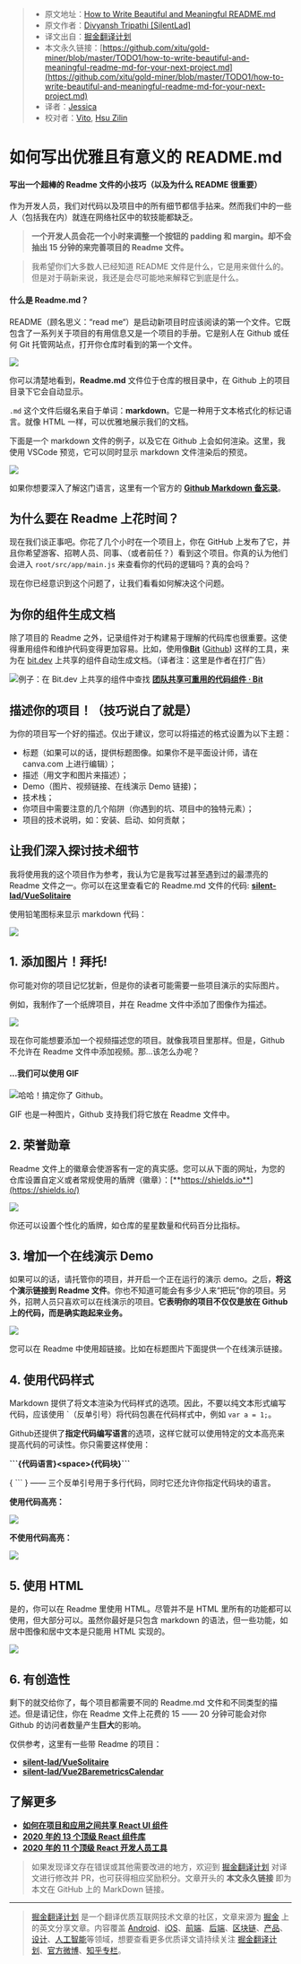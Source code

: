 > * 原文地址：[How to Write Beautiful and Meaningful README.md](https://blog.bitsrc.io/how-to-write-beautiful-and-meaningful-readme-md-for-your-next-project-897045e3f991)
> * 原文作者：[Divyansh Tripathi [SilentLad]](https://medium.com/@silentlad)
> * 译文出自：[掘金翻译计划](https://github.com/xitu/gold-miner)
> * 本文永久链接：[https://github.com/xitu/gold-miner/blob/master/TODO1/how-to-write-beautiful-and-meaningful-readme-md-for-your-next-project.md](https://github.com/xitu/gold-miner/blob/master/TODO1/how-to-write-beautiful-and-meaningful-readme-md-for-your-next-project.md)
> * 译者：[Jessica](https://github.com/cyz980908)
> * 校对者：[Vito](https://github.com/vitoxli), [Hsu Zilin](https://github.com/Starry316)

# 如何写出优雅且有意义的 README.md

#### 写出一个超棒的 Readme 文件的小技巧（以及为什么 README 很重要）

作为开发人员，我们对代码以及项目中的所有细节都信手拈来。然而我们中的一些人（包括我在内）就连在网络社区中的软技能都缺乏。

> **一个开发人员会花一个小时来调整一个按钮的 padding 和 margin。却不会抽出 15 分钟的来完善项目的 Readme 文件。**

> 我希望你们大多数人已经知道 README 文件是什么，它是用来做什么的。但是对于萌新来说，我还是会尽可能地来解释它到底是什么。

#### 什么是 Readme.md？

README（顾名思义：“read me“）是启动新项目时应该阅读的第一个文件。它既包含了一系列关于项目的有用信息又是一个项目的手册。它是别人在 Github 或任何 Git 托管网站点，打开你仓库时看到的第一个文件。

![](https://cdn-images-1.medium.com/max/2000/1*DZa8j46R3Rw0nNYRLewSqg.png)

你可以清楚地看到，**Readme.md** 文件位于仓库的根目录中，在 Github 上的项目目录下它会自动显示。

`.md` 这个文件后缀名来自于单词：**markdown**。它是一种用于文本格式化的标记语言。就像 HTML 一样，可以优雅地展示我们的文档。

下面是一个 markdown 文件的例子，以及它在 Github 上会如何渲染。这里，我使用 VSCode 预览，它可以同时显示 markdown 文件渲染后的预览。

![](https://cdn-images-1.medium.com/max/2144/1*WAn_bJ_mLxOMCzBAKtu4ZQ.png)

如果你想要深入了解这门语言，这里有一个官方的 **[Github Markdown 备忘录](https://guides.github.com/pdfs/markdown-cheatsheet-online.pdf)**。

## 为什么要在 Readme 上花时间？

现在我们谈正事吧。你花了几个小时在一个项目上，你在 GitHub 上发布了它，并且你希望游客、招聘人员、同事、（或者前任？）看到这个项目。你真的认为他们会进入 `root/src/app/main.js` 来查看你的代码的逻辑吗？真的会吗？

现在你已经意识到这个问题了，让我们看看如何解决这个问题。

## 为你的组件生成文档

除了项目的 Readme 之外，记录组件对于构建易于理解的代码库也很重要。这使得重用组件和维护代码变得更加容易。比如，使用像[**Bit**](https://bit.dev) ([Github](https://github.com/teambit/bit)) 这样的工具，来为在 [bit.dev](https://bit.dev) 上共享的组件自动生成文档。（译者注：这里是作者在打广告）

![例子：在 Bit.dev 上共享的组件中查找](https://cdn-images-1.medium.com/max/2000/1*Nj2EzGOskF51B5AKuR-szw.gif)
[**团队共享可重用的代码组件 · Bit**](https://bit.dev)

## 描述你的项目！（技巧说白了就是）

为你的项目写一个好的描述。仅出于建议，您可以将描述的格式设置为以下主题：

* 标题（如果可以的话，提供标题图像。如果你不是平面设计师，请在 canva.com 上进行编辑）；
* 描述（用文字和图片来描述）；
* Demo（图片、视频链接、在线演示 Demo 链接)；
* 技术栈；
* 你项目中需要注意的几个陷阱（你遇到的坑、项目中的独特元素）；
* 项目的技术说明，如：安装、启动、如何贡献；

## 让我们深入探讨技术细节

我将使用我的这个项目作为参考，我认为它是我写过甚至遇到过的最漂亮的 Readme 文件之一。你可以在这里查看它的 Readme.md 文件的代码: [**silent-lad/VueSolitaire**](https://github.com/silent-lad/VueSolitaire)

使用铅笔图标来显示 markdown 代码：

![](https://cdn-images-1.medium.com/max/2000/1*fmypQUo2pAjk9GOCO1lPnQ.png)

## 1. 添加图片！拜托!

你可能对你的项目记忆犹新，但是你的读者可能需要一些项目演示的实际图片。

例如，我制作了一个纸牌项目，并在 Readme 文件中添加了图像作为描述。

![](https://cdn-images-1.medium.com/max/2000/1*29b3hWXq4PTI1Yg2J97RyA.png)

现在你可能想要添加一个视频描述您的项目。就像我项目里那样。但是，Github 不允许在 Readme 文件中添加视频。那…该怎么办呢？

#### …我们可以使用 GIF

![哈哈！搞定你了 Github。](https://cdn-images-1.medium.com/max/2000/1*iP4iC4WnyEJHE9SQ7oROWQ.gif)

GIF 也是一种图片，Github 支持我们将它放在 Readme 文件中。

## 2. 荣誉勋章

Readme 文件上的徽章会使游客有一定的真实感。您可以从下面的网址，为您的仓库设置自定义或者常规使用的盾牌（徽章）：[**https://shields.io**](https://shields.io/) 

![](https://cdn-images-1.medium.com/max/2000/1*iGaDiLE_BwCbSROvPT8XKg.png)

你还可以设置个性化的盾牌，如仓库的星星数量和代码百分比指标。

## 3. 增加一个在线演示 Demo

如果可以的话，请托管你的项目，并开启一个正在运行的演示 demo。之后，**将这个演示链接到 Readme 文件**。你也不知道可能会有多少人来“把玩”你的项目。另外，招聘人员只喜欢可以在线演示的项目。**它表明你的项目不仅仅是放在 Github 上的代码，而是确实跑起来业务。**

![](https://cdn-images-1.medium.com/max/2000/1*LSR8M5mctiQsFsPzsH9ujQ.png)

您可以在 Readme 中使用超链接。比如在标题图片下面提供一个在线演示链接。

## 4. 使用代码样式

Markdown 提供了将文本渲染为代码样式的选项。因此，不要以纯文本形式编写代码，应该使用 \`（反单引号）将代码包裹在代码样式中，例如 `var a = 1;`。

Github还提供了**指定代码编写语言**的选项，这样它就可以使用特定的文本高亮来提高代码的可读性。你只需要这样使用：

**\`\`\`{代码语言}\<space>{代码块}\`\`\`**

{ \`\`\` } —— 三个反单引号用于多行代码，同时它还允许你指定代码块的语言。

**使用代码高亮：**

![](https://cdn-images-1.medium.com/max/2000/1*lTbiCaBk1Y4TWG4bI1-D7A.png)

**不使用代码高亮：**

![](https://cdn-images-1.medium.com/max/2000/1*_w3yaD4Lhcwqxa2AU4TSrA.png)

## 5. 使用 HTML

是的，你可以在 Readme 里使用 HTML。尽管并不是 HTML 里所有的功能都可以使用，但大部分可以。虽然你最好是只包含 markdown 的语法，但一些功能，如居中图像和居中文本是只能用 HTML 实现的。

![](https://cdn-images-1.medium.com/max/2726/1*pq9WpGpyChqxmTLMz34l5A.png)

## 6. 有创造性

剩下的就交给你了，每个项目都需要不同的 Readme.md 文件和不同类型的描述。但是请记住，你在 Readme 文件上花费的 15 —— 20 分钟可能会对你 Github 的访问者数量产生**巨大**的影响。

仅供参考，这里有一些带 Readme 的项目：

- [**silent-lad/VueSolitaire**](https://github.com/silent-lad/VueSolitaire)
- [**silent-lad/Vue2BaremetricsCalendar**](https://github.com/silent-lad/Vue2BaremetricsCalendar)

## 了解更多

- [**如何在项目和应用之间共享 React UI 组件**](https://blog.bitsrc.io/how-to-easily-share-react-components-between-projects-3dd42149c09)
- [**2020 年的 13 个顶级 React 组件库**](https://blog.bitsrc.io/13-top-react-component-libraries-for-2020-488cc810ca49)
- [**2020 年的 11 个顶级 React 开发人员工具**](https://blog.bitsrc.io/11-top-react-developer-tools-for-2020-3860f734030b)

> 如果发现译文存在错误或其他需要改进的地方，欢迎到 [掘金翻译计划](https://github.com/xitu/gold-miner) 对译文进行修改并 PR，也可获得相应奖励积分。文章开头的 **本文永久链接** 即为本文在 GitHub 上的 MarkDown 链接。

---

> [掘金翻译计划](https://github.com/xitu/gold-miner) 是一个翻译优质互联网技术文章的社区，文章来源为 [掘金](https://juejin.im) 上的英文分享文章。内容覆盖 [Android](https://github.com/xitu/gold-miner#android)、[iOS](https://github.com/xitu/gold-miner#ios)、[前端](https://github.com/xitu/gold-miner#前端)、[后端](https://github.com/xitu/gold-miner#后端)、[区块链](https://github.com/xitu/gold-miner#区块链)、[产品](https://github.com/xitu/gold-miner#产品)、[设计](https://github.com/xitu/gold-miner#设计)、[人工智能](https://github.com/xitu/gold-miner#人工智能)等领域，想要查看更多优质译文请持续关注 [掘金翻译计划](https://github.com/xitu/gold-miner)、[官方微博](http://weibo.com/juejinfanyi)、[知乎专栏](https://zhuanlan.zhihu.com/juejinfanyi)。
